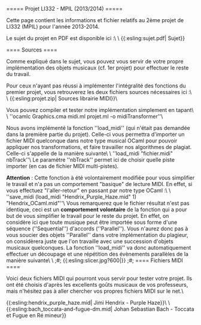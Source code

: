 ===== Projet LI332 - MPIL (2013/2014) =====

Cette page contient les informations et fichier relatifs au 2ème projet de LI332 (MPIL) pour l'année 2013-2014.

Le sujet du projet en PDF est disponible ici :\\
\\
{{:esling:sujet.pdf| Sujet}}

==== Sources ====

Comme expliqué dans le sujet, vous pouvez vous servir de votre propre implémentation des objets musicaux (cf. 1er projet) pour effectuer le reste du travail.

Pour ceux n'ayant pas réussi à implémenter l'intégralité des fonctions du premier projet, vous retrouverez les deux fichiers sources nécessaires ici :\\
\\
{{:esling:projet.zip| Sources librairie MIDI}}\\

Vous pouvez compiler et tester notre implémentation simplement en tapant\\
\\
''ocamlc Graphics.cma midi.ml projet.ml -o midiTransformer''\\

Nous avons implémenté la fonction ''load_midi'' (qui n'était pas demandée dans la première partie du projet). Celle-ci vous permettra d'importer un fichier MIDI quelconque dans notre type musical OCaml pour pouvoir appliquer nos transformations, et faire travailler nos algorithmes de plagiat. Celle-ci s'appelle de la manière suivante\\
\\
''load_midi "fichier.midi" nbTrack''\\
Le paramètre ''nbTrack'' permet ici de choisir quelle piste importer (en cas de fichier MIDI multi-pistes).

**Attention** : Cette fonction à été volontairement modifiée pour vous simplifier le travail et n'a pas un comportement "basique" de lecture MIDI. En effet, si vous effectuez "l'aller-retour" en passant par notre type OCaml :\\
\\
''save_midi (load_midi "Hendrix_Purple_Haze.mid" 1) "Hendrix_OCaml.mid"''\\
Vous remarquerez que le fichier résultat n'est pas identique, ceci est un **comportement volontaire** de la fonction qui a pour but de vous simplifier le travail pour le reste du projet. En effet, on considère ici que toute musique peut être importée sous forme d'une séquence (''Sequential'') d'accords (''Parallel''). Vous n'aurez donc pas à vous soucier des objets ''Parallel'' dans votre implémentation du plagieur, on considèrera juste que l'on travaille avec une succession d'objets musicaux quelconques. La fonction ''load_midi'' va donc automatiquement effectuer un découpage et une répétition des évènements parallèles de la manière suivante\\
\\
 ;#;
{{:esling:slicer.jpg?600|}}
;#;
==== Fichiers MIDI ====

Voici deux fichiers MIDI qui pourront vous servir pour tester votre projet. Ils ont été choisis d'après les excellents goûts musicaux de vos professeurs, mais n'hésitez pas à aller chercher vos propres fichiers MIDI sur le net.\\

{{:esling:hendrix_purple_haze.mid| Jimi Hendrix - Purple Haze}}\\
\\
{{:esling:bach_toccata-and-fugue-dm.mid| Johan Sebastian Bach - Toccata et Fugue en Ré mineur}}
